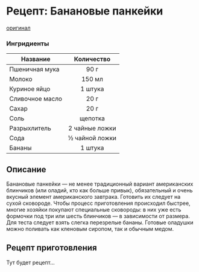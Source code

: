 # Рецепт: Банановые панкейки
[оригинал](https://eda.ru/recepty/zavtraki/bananovie-pankejki-35975)

### Ингридиенты
| Название | Количество |
|------|:----------:|
|Пшеничная мука|90 г|
|Молоко|150 мл|
|Куриное яйцо|1 штука|
|Сливочное масло|20 г|
|Сахар|20 г|
|Соль|щепотка|
|Разрыхлитель|2 чайные ложки|
|Сода|½ чайной ложки|
|Бананы|1 штука|

## Описание
Банановые панкейки — не менее традиционный вариант американских блинчиков (или оладий, кто как больше привык), обязательный и очень вкусный элемент американского завтрака. Готовить их следует на сухой сковороде. Чтобы процесс приготовления происходил быстрее, многие хозяйки покупают специальные сковороды: в них уже есть формочки под три или шесть блинчиков — в зависимости от размера. Для теста следует взять слегка перезрелые бананы. Готовые оладушки можно поливать как кленовым сиропом, так и обычным медом.

## Рецепт приготовления
Тут будет рецепт...